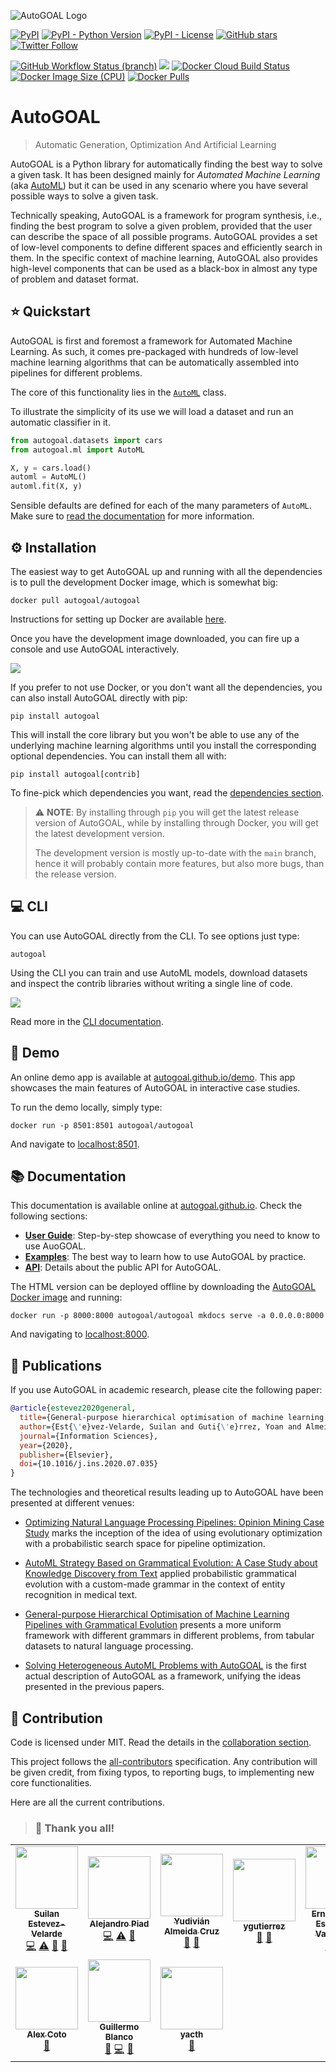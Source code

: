 ![AutoGOAL Logo](https://autogoal.github.io/autogoal-banner.png)

[<img alt="PyPI" src="https://img.shields.io/pypi/v/autogoal">](https://pypi.org/project/autogoal/) [<img alt="PyPI - Python Version" src="https://img.shields.io/pypi/pyversions/autogoal">](https://pypi.org/project/autogoal/) [<img alt="PyPI - License" src="https://img.shields.io/pypi/l/autogoal">](https://autogoal.github.io/contributing) [<img alt="GitHub stars" src="https://img.shields.io/github/stars/autogoal/autogoal?style=social">](https://github.com/autogoal/autogoal/stargazers) [<img alt="Twitter Follow" src="https://img.shields.io/twitter/follow/auto_goal?label=Followers&style=social">](https://twitter.com/auto_goal)

[<img alt="GitHub Workflow Status (branch)" src="https://img.shields.io/github/workflow/status/autogoal/autogoal/CI/main?label=unit tests&logo=github">](https://github.com/autogoal/autogoal/actions)
[<img src="https://codecov.io/gh/autogoal/autogoal/branch/main/graph/badge.svg" />](https://codecov.io/gh/autogoal/autogoal/)
[<img alt="Docker Cloud Build Status" src="https://img.shields.io/docker/cloud/build/autogoal/autogoal">](https://hub.docker.com/r/autogoal/autogoal)
[<img alt="Docker Image Size (CPU)" src="https://img.shields.io/docker/image-size/autogoal/autogoal/latest">](https://hub.docker.com/r/autogoal/autogoal)
[<img alt="Docker Pulls" src="https://img.shields.io/docker/pulls/autogoal/autogoal">](https://hub.docker.com/r/autogoal/autogoal)

# AutoGOAL

> Automatic Generation, Optimization And Artificial Learning

AutoGOAL is a Python library for automatically finding the best way to solve a given task.
It has been designed mainly for _Automated Machine Learning_ (aka [AutoML](https://www.automl.org))
but it can be used in any scenario where you have several possible ways to solve a given task.

Technically speaking, AutoGOAL is a framework for program synthesis, i.e., finding the best program to solve
a given problem, provided that the user can describe the space of all possible programs.
AutoGOAL provides a set of low-level components to define different spaces and efficiently search in them.
In the specific context of machine learning, AutoGOAL also provides high-level components that can be used as a black-box in almost any type of problem and dataset format.

## ⭐ Quickstart

AutoGOAL is first and foremost a framework for Automated Machine Learning.
As such, it comes pre-packaged with hundreds of low-level machine learning
algorithms that can be automatically assembled into pipelines for different problems.

The core of this functionality lies in the [`AutoML`](https://autogoal.github.io/api/autogoal.ml#automl) class.

To illustrate the simplicity of its use we will load a dataset and run an automatic classifier in it.

```python
from autogoal.datasets import cars
from autogoal.ml import AutoML

X, y = cars.load()
automl = AutoML()
automl.fit(X, y)
```

Sensible defaults are defined for each of the many parameters of `AutoML`.
Make sure to [read the documentation](https://autogoal.github.io/guide/) for more information.

## ⚙️ Installation

The easiest way to get AutoGOAL up and running with all the dependencies is to pull the development Docker image, which is somewhat big:

    docker pull autogoal/autogoal

Instructions for setting up Docker are available [here](https://www.docker.com/get-started).

Once you have the development image downloaded, you can fire up a console and use AutoGOAL interactively.

![](https://autogoal.github.io/shell.svg)

If you prefer to not use Docker, or you don't want all the dependencies, you can also install AutoGOAL directly with pip:

    pip install autogoal

This will install the core library but you won't be able to use any of the underlying machine learning algorithms until you install the corresponding optional dependencies. You can install them all with:

    pip install autogoal[contrib]

To fine-pick which dependencies you want, read the [dependencies section](https://autogoal.github.io/dependencies/).

> ⚠️ **NOTE**: By installing through `pip` you will get the latest release version of AutoGOAL, while by installing through Docker, you will get the latest development version. 
>
> The development version is mostly up-to-date with the `main` branch, hence it will probably contain more features, but also more bugs, than the release version.

## 💻 CLI

You can use AutoGOAL directly from the CLI. To see options just type:

    autogoal

Using the CLI you can train and use AutoML models, download datasets and inspect the contrib libraries without writing a single line of code.

![](https://autogoal.github.io/shell/autogoal_cli.svg)

Read more in the [CLI documentation](https://autogoal.github.io/cli).

## 🤩 Demo

An online demo app is available at [autogoal.github.io/demo](https://autogoal.github.io/demo).
This app showcases the main features of AutoGOAL in interactive case studies.

To run the demo locally, simply type:

    docker run -p 8501:8501 autogoal/autogoal

And navigate to [localhost:8501](http://localhost:8501).

## 📚 Documentation

This documentation is available online at [autogoal.github.io](https://autogoal.github.io). Check the following sections:

- [**User Guide**](https://autogoal.github.io/guide/): Step-by-step showcase of everything you need to know to use AuoGOAL.
- [**Examples**](https://autogoal.github.io/examples/): The best way to learn how to use AutoGOAL by practice.
- [**API**](https://autogoal.github.io/api/autogoal): Details about the public API for AutoGOAL.

The HTML version can be deployed offline by downloading the [AutoGOAL Docker image](https://hub.docker.com/autogoal/autogoal) and running:

    docker run -p 8000:8000 autogoal/autogoal mkdocs serve -a 0.0.0.0:8000

And navigating to [localhost:8000](http://localhost:8000).

## 📃 Publications

If you use AutoGOAL in academic research, please cite the following paper:

```bibtex
@article{estevez2020general,
  title={General-purpose hierarchical optimisation of machine learning pipelines with grammatical evolution},
  author={Est{\'e}vez-Velarde, Suilan and Guti{\'e}rrez, Yoan and Almeida-Cruz, Yudivi{\'a}n and Montoyo, Andr{\'e}s},
  journal={Information Sciences},
  year={2020},
  publisher={Elsevier},
  doi={10.1016/j.ins.2020.07.035}
}
```

The technologies and theoretical results leading up to AutoGOAL have been presented at different venues:

- [Optimizing Natural Language Processing Pipelines: Opinion Mining Case Study](https://link.springer.com/chapter/10.1007/978-3-030-33904-3_15) marks the inception of the idea of using evolutionary optimization with a probabilistic search space for pipeline optimization.

- [AutoML Strategy Based on Grammatical Evolution: A Case Study about Knowledge Discovery from Text](https://www.aclweb.org/anthology/P19-1428/) applied probabilistic grammatical evolution with a custom-made grammar in the context of entity recognition in medical text.

- [General-purpose Hierarchical Optimisation of Machine Learning Pipelines with Grammatical Evolution](https://doi.org/10.1016/j.ins.2020.07.035) presents a more uniform framework with different grammars in different problems, from tabular datasets to natural language processing.

- [Solving Heterogeneous AutoML Problems with AutoGOAL](https://www.automl.org/wp-content/uploads/2020/07/AutoML_2020_paper_20.pdf) is the first actual description of AutoGOAL as a framework, unifying the ideas presented in the previous papers.

## 🤝 Contribution

Code is licensed under MIT. Read the details in the [collaboration section](https://autogoal.github.io/contributing).

This project follows the [all-contributors](https://allcontributors.org) specification. Any contribution will be given credit, from fixing typos, to reporting bugs, to implementing new core functionalities. 

Here are all the current contributions. 

> ### 🙏 Thank you all!

<!-- ALL-CONTRIBUTORS-LIST:START - Do not remove or modify this section -->
<!-- prettier-ignore-start -->
<!-- markdownlint-disable -->
<table>
  <tr>
    <td align="center"><a href="https://github.com/sestevez"><img src="https://avatars3.githubusercontent.com/u/6156391?v=4" width="100px;" alt=""/><br /><sub><b>Suilan Estevez-Velarde</b></sub></a><br /><a href="https://github.com/autogoal/autogoal/commits?author=sestevez" title="Code">💻</a> <a href="https://github.com/autogoal/autogoal/commits?author=sestevez" title="Tests">⚠️</a> <a href="#ideas-sestevez" title="Ideas, Planning, & Feedback">🤔</a> <a href="https://github.com/autogoal/autogoal/commits?author=sestevez" title="Documentation">📖</a></td>
    <td align="center"><a href="https://apiad.net"><img src="https://avatars3.githubusercontent.com/u/1778204?v=4" width="100px;" alt=""/><br /><sub><b>Alejandro Piad</b></sub></a><br /><a href="https://github.com/autogoal/autogoal/commits?author=apiad" title="Code">💻</a> <a href="https://github.com/autogoal/autogoal/commits?author=apiad" title="Tests">⚠️</a> <a href="https://github.com/autogoal/autogoal/commits?author=apiad" title="Documentation">📖</a></td>
    <td align="center"><a href="https://github.com/yudivian"><img src="https://avatars1.githubusercontent.com/u/5324359?v=4" width="100px;" alt=""/><br /><sub><b>Yudivián Almeida Cruz</b></sub></a><br /><a href="#ideas-yudivian" title="Ideas, Planning, & Feedback">🤔</a> <a href="https://github.com/autogoal/autogoal/commits?author=yudivian" title="Documentation">📖</a></td>
    <td align="center"><a href="http://orcid.org/0000-0002-4052-7427"><img src="https://avatars2.githubusercontent.com/u/25705914?v=4" width="100px;" alt=""/><br /><sub><b>ygutierrez</b></sub></a><br /><a href="#ideas-joogvzz" title="Ideas, Planning, & Feedback">🤔</a> <a href="https://github.com/autogoal/autogoal/commits?author=joogvzz" title="Documentation">📖</a></td>
    <td align="center"><a href="https://github.com/EEstevanell"><img src="https://avatars0.githubusercontent.com/u/45082075?v=4" width="100px;" alt=""/><br /><sub><b>Ernesto Luis Estevanell Valladares</b></sub></a><br /><a href="https://github.com/autogoal/autogoal/commits?author=EEstevanell" title="Code">💻</a> <a href="https://github.com/autogoal/autogoal/commits?author=EEstevanell" title="Tests">⚠️</a></td>
    <td align="center"><a href="http://alexfertel.netlify.app"><img src="https://avatars3.githubusercontent.com/u/22298999?v=4" width="100px;" alt=""/><br /><sub><b>Alexander Gonzalez</b></sub></a><br /><a href="https://github.com/autogoal/autogoal/commits?author=alexfertel" title="Code">💻</a> <a href="https://github.com/autogoal/autogoal/commits?author=alexfertel" title="Tests">⚠️</a></td>
    <td align="center"><a href="https://www.linkedin.com/in/anshu-trivedi-501a7b146/"><img src="https://avatars1.githubusercontent.com/u/47869948?v=4" width="100px;" alt=""/><br /><sub><b>Anshu Trivedi</b></sub></a><br /><a href="https://github.com/autogoal/autogoal/commits?author=AnshuTrivedi" title="Code">💻</a></td>
  </tr>
  <tr>
    <td align="center"><a href="http://alxrcs.github.io"><img src="https://avatars1.githubusercontent.com/u/8171561?v=4" width="100px;" alt=""/><br /><sub><b>Alex Coto</b></sub></a><br /><a href="https://github.com/autogoal/autogoal/commits?author=alxrcs" title="Documentation">📖</a></td>
    <td align="center"><a href="https://github.com/geblanco"><img src="https://avatars3.githubusercontent.com/u/6652222?v=4" width="100px;" alt=""/><br /><sub><b>Guillermo Blanco</b></sub></a><br /><a href="https://github.com/autogoal/autogoal/issues?q=author%3Ageblanco" title="Bug reports">🐛</a> <a href="https://github.com/autogoal/autogoal/commits?author=geblanco" title="Code">💻</a> <a href="https://github.com/autogoal/autogoal/commits?author=geblanco" title="Documentation">📖</a></td>
    <td align="center"><a href="https://github.com/yacth"><img src="https://avatars3.githubusercontent.com/u/71322097?v=4" width="100px;" alt=""/><br /><sub><b>yacth</b></sub></a><br /><a href="https://github.com/autogoal/autogoal/issues?q=author%3Ayacth" title="Bug reports">🐛</a></td>
  </tr>
</table>

<!-- markdownlint-enable -->
<!-- prettier-ignore-end -->
<!-- ALL-CONTRIBUTORS-LIST:END -->
 
